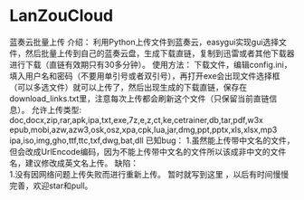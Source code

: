 # LanZouCloud
蓝奏云批量上传
    介绍：
              利用Python上传文件到蓝奏云，easygui实现gui选择文件，然后批量上传到自己的蓝奏云盘，生成下载直链，复制到迅雷或者其他下载器进行下载（直链有效期只有30多分钟）。
使用方法：
              下载文件，编辑config.ini，填入用户名和密码（不要用单引号或者双引号），再打开exe会出现文件选择框（可以多选文件）就可以上传了，然后出现生成的下载直链，保存在download_links.txt里，注意每次上传都会刷新这个文件（只保留当前直链信息）。
               允许上传类型:
                            doc,docx,zip,rar,apk,ipa,txt,exe,7z,e,z,ct,ke,cetrainer,db,tar,pdf,w3x
                            epub,mobi,azw,azw3,osk,osz,xpa,cpk,lua,jar,dmg,ppt,pptx,xls,xlsx,mp3
                            ipa,iso,img,gho,ttf,ttc,txf,dwg,bat,dll
已知bug：
              1.虽然能上传带中文名的文件，但会改成UrlEncode编码，因为不能上传带中文名的文件所以该成非中文的文件名，建议修改成英文名上传。
缺陷：              
              1.没有因网络问题上传失败而进行重新上传。
暂时就写到这里 ，以后有时间慢慢完善，欢迎star和pull。

